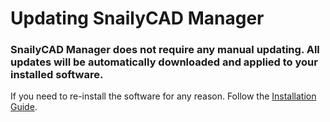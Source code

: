 # Updating SnailyCAD Manager

### SnailyCAD Manager does not require any manual updating. All updates will be automatically downloaded and applied to your installed software.

If you need to re-install the software for any reason. Follow the [Installation Guide](../snailycad-manager/installation.md).
